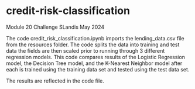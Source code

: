 # credit-risk-classification
Module 20 Challenge
SLandis
May 2024


The code credit_risk_classification.ipynb imports the lending_data.csv file from the resources folder.
The code splits the data into training and test data
the fields are then scaled prior to running through 3 different regression models.
This code compares results of the Logistic Regression model, the Decision Tree model, and the K-Nearest Neighbor model
after each is trained using the training data set and tested using the test data set.

The results are reflected in the code file.

